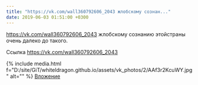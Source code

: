 ```yaml
---
title: "https://vk.com/wall360792606_2043 жлобскому сознан..."
date: 2019-06-03 01:51:00 +0300
---
```


https://vk.com/wall360792606_2043 жлобскому сознанию этойстраны очень далеко до такого.

Ссылка
https://vk.com/wall360792606_2043

{% include media.html f="D:/site/GiT/whiteldragon.github.io/assets/vk_photos/2/AAf3r2KcuWY.jpg" alt="" %}
[Вложение](https://vk.com/wall360792606_2043)
